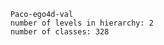 
        Paco-ego4d-val
        number of levels in hierarchy: 2
        number of classes: 328
        
